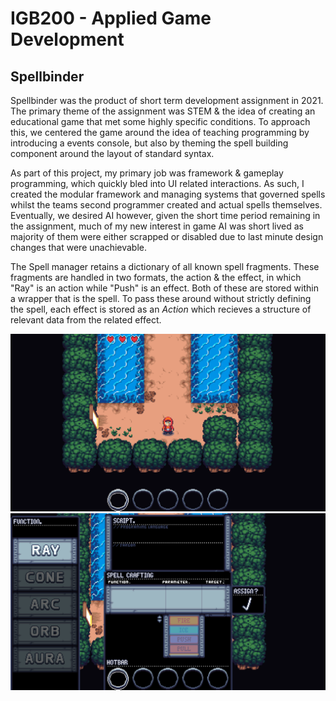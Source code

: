 # IGB200 - Applied Game Development
## Spellbinder
Spellbinder was the product of short term development assignment in 2021. The primary theme of the assignment was STEM & the idea of creating an educational game that met some highly specific conditions. To approach this, we centered the game around the idea of teaching programming by introducing a events console, but also by theming the spell building component around the layout of standard syntax.

As part of this project, my primary job was framework & gameplay programming, which quickly bled into UI related interactions. As such, I created the modular framework and managing systems that governed spells whilst the teams second programmer created and actual spells themselves. Eventually, we desired AI however, given the short time period remaining in the assignment, much of my new interest in game AI was short lived as majority of them were either scrapped or disabled due to last minute design changes that were unachievable.

The Spell manager retains a dictionary of all known spell fragments. These fragments are handled in two formats, the action & the effect, in which "Ray" is an action while "Push" is an effect.
Both of these are stored within a wrapper that is the spell. To pass these around without strictly defining the spell, each effect is stored as an *Action* which recieves a structure of relevant data from the related effect.

![Visuals](https://github.com/hoggy077/IGB200_Applied_Game_Development/blob/main/img/GameCap1.PNG?raw=true)
![Spell Crafting UI](https://github.com/hoggy077/IGB200_Applied_Game_Development/blob/main/img/GameCap2.PNG?raw=true)
